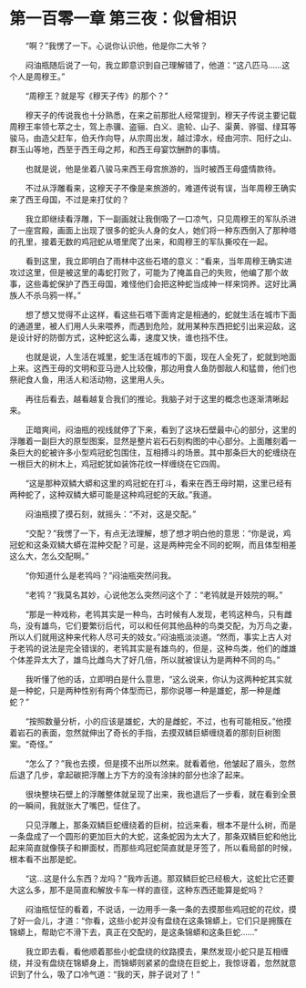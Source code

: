 # 第一百零一章 第三夜：似曾相识


　　“啊？”我愣了一下。心说你认识他，他是你二大爷？

　　闷油瓶随后说了一句，我立即意识到自己理解错了，他道：“这八匹马……这个人是周穆王。”

　　“周穆王？就是写《穆天子传》的那个？”

　　穆天子的传说我也十分熟悉，在来之前那批人经常提到，穆天子传说主要记载周穆王率领七萃之士，驾上赤骥、盗骊、白义、逾轮、山子、渠黄、骅骝、绿耳等骏马，由造父赶车，伯夭作向导，从宗周出发，越过漳水，经由河宗、阳纡之山、群玉山等地，西至于西王母之邦，和西王母宴饮酬酢的事情。

　　也就是说，他是坐着八骏马来西王母宫旅游的，当时被西王母盛情款待。

　　不过从浮雕看来，这穆天子不像是来旅游的，难道传说有误，当年周穆王确实来了西王母国，不过是来打仗的？

　　我立即继续看浮雕，下一副画就让我倒吸了一口凉气，只见周穆王的军队杀进了一座宫殿，画面上出现了很多的蛇头人身的女人，她们将一种东西倒入了那种塔的孔里，接着无数的鸡冠蛇从塔里爬了出来，和周穆王的军队撕咬在一起。

　　看到这里，我立即明白了雨林中这些石塔的意义：“看来，当年周穆王确实进攻过这里，但是被这里的毒蛇打败了，可能为了掩盖自己的失败，他编了那个故事，这些毒蛇保护了西王母国，难怪他们会把这种蛇当成神一样来饲养。这好比满族人不杀乌鸦一样。”

　　想了想又觉得不止这样，看这些石塔下面肯定是相通的，蛇就生活在城市下面的通道里，被人们用人头来喂养，而遇到危险，就用某种东西把蛇引出来迎敌，这是设计好的防御方式，这种蛇这么毒，速度又快，谁也挡不住。

　　也就是说，人生活在城里，蛇生活在城市的下面，现在人全死了，蛇就到地面上来。这西王母的文明和亚马逊人比较像，那边用食人鱼防御敌人和猛兽，他们也祭祀食人鱼，用活人和活动物，这里用人头。

　　再往后看去，越看越复合我们的推论。我脑子对于这里的概念也逐渐清晰起来。

　　正暗爽间，闷油瓶的视线就停了下来，看到了这块石壁最中心的部分，这里的浮雕着一副巨大的原型图案，显然是整片岩石石刻构图的中心部分。上面雕刻着一条巨大的蛇被许多小型鸡冠蛇包围住，互相搏斗的场景。其中那条巨大的蛇缠绕在一根巨大的树木上，鸡冠蛇犹如装饰花纹一样缠绕在它四周。

　　“这是那种双鳞大蟒和这里的鸡冠蛇在打斗，看来在西王母时期，这里已经有两种蛇了，这种双鳞大蟒可能是这种鸡冠蛇的天敌。”我道。

　　闷油瓶摸了摸石刻，就摇头：“不对，这是交配。”

　　“交配？”我愣了一下，有点无法理解，想了想才明白他的意思：“你是说，鸡冠蛇和这条双鳞大蟒在混种交配？可是，这是两种完全不同的蛇啊，而且体型相差这么大，怎么交配啊。”

　　“你知道什么是老鸨吗？”闷油瓶突然问我。

　　“老鸨？”我莫名其妙，心说他怎么突然问这个了：“老鸨就是开妓院的啊。”

　　“那是一种戏称，老鸨其实是一种鸟，古时候有人发现，老鸨这种鸟，只有雌鸟，没有雄鸟，它们要繁衍后代，可以和任何其他品种的鸟类交配，为万鸟之妻，所以人们就用这种来代称人尽可夫的妓女。”闷油瓶淡淡道。“然而，事实上古人对于老鸨的说法是完全错误的，老鸨其实是有雄鸟的，但是，这种鸟类，他们的雌雄个体差异太大了，雄鸟比雌鸟大了好几倍，所以就被误认为是两种不同的鸟。”

　　我听懂了他的话，立即明白是什么意思，“这么说来，你认为这两种蛇其实就是一种蛇，只是两种性别有两个体型而已，那你说哪一种是雄蛇，那一种是雌蛇？”

　　“按照数量分析，小的应该是雄蛇，大的是雌蛇，不过，也有可能相反。”他摸着岩石的表面，忽然就伸出了奇长的手指，去摸双鳞巨蟒缠绕着的那刻巨树图案。“奇怪。”

　　“怎么了？”我也去摸，但是摸不出所以然来。就看着他，他皱起了眉头，忽然后退了几步，拿起碳把浮雕上方下方的没有涂抹的部分也涂了起来。

　　很块整块石壁上的浮雕整体就呈现了出来，我也退后了一步看，就在看到全景的一瞬间，我就张大了嘴巴，怔住了。

　　只见浮雕上，那条双鳞巨蛇缠绕着的巨树，拉远来看，根本不是什么树，而是一条盘成了一个圆形的更加巨大的大蛇，这条蛇因为太大了，那条双鳞巨蛇和他比起来简直就像筷子和擀面杖，而那些鸡冠蛇简直就是牙签了，所以看局部的时候，根本看不出那是蛇。

　　“这…这是什么东西？龙吗？”我咋舌道。那双鳞巨蛇已经极大，这蛇比它还要大这么多，那不是简直和解放卡车一样的直径，这种东西还能算是蛇吗？

　　闷油瓶怔怔的看着，不说话，一边用手一条一条的去摸那些鸡冠蛇的花纹，摸了好一会儿，才道：“你看，这些小蛇并没有盘绕在这条锦蟒上，它们只是拥簇在锦蟒上，帮助它不滑下去，真正在交配的，是这条锦蟒和这条巨蛇……”

　　我立即去看，看他顺着那些小蛇盘绕的纹路摸去，果然发现小蛇只是互相缠绕，并没有盘绕在锦蟒身上，而锦蟒则紧紧的盘绕在巨蛇上，我惊讶着，忽然就意识到了什么，吸了口冷气道：“我的天，胖子说对了！”

